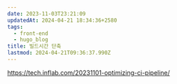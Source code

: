 ```yaml
---
date: 2023-11-03T23:21:09
updatedAt: 2024-04-21 18:34:36+2580
tags:
  - front-end
  - hugo_blog
title: 빌드시간 단축
lastmod: 2024-04-21T09:36:37.990Z
---
```

https://tech.inflab.com/20231101-optimizing-ci-pipeline/
